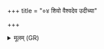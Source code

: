+++
title = "०४ शिवो वैश्वदेव उदीच्या"

+++
<details><summary>मूलम् (GR)</summary>

शिवो वैश्वदेव उदीच्या दिशः पवसे नभस्वान् ।  
नमस् ते विद्म ते नामधेयं मा नो हिंसीः ॥ +++(refrain written in K)+++
</details>